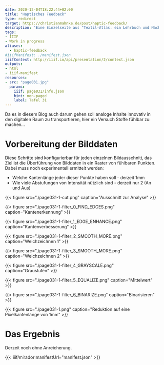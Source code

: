 ```yaml
---
date: 2020-12-04T18:22:44+02:00
title: "Haptisches Feedback"
type: redirect
target: https://christianmahnke.de/post/haptic-feedback/
description: 'Eine Einzelseite aus "Textil-Atlas: ein Lehrbuch und Nachschlagebuch für den Textileinzelhandel und die Gewebeverarbeitung: Textilwarenkunde und Gewebemuster von Wilhelm Spitschka"'
tags:
- IIIF
- Work in progress
aliases:
  - haptic-feedback
#iiifManifest: ./manifest.json
iiifContext: http://iiif.io/api/presentation/2/context.json
outputs:
- html
- iiif-manifest
resources:
- src: "page031.jpg"
  params:
    iiif: page031/info.json
    hint: non-paged
    label: Tafel 31
---
```


Da es in diesem Blog auch darum gehen soll analoge Inhalte innovativ in den digitalen Raum zu transportieren, hier ein Versuch Stoffe fühlbar zu machen...

<!--more-->

# Vorbereitung der Bilddaten

Diese Schritte sind konfigurierbar für jeden einzelnen Bildausschnitt, das Ziel ist die Überführung von Bilddaten in ein Raster von fühlbaren Punkten. Dabei muss noch experimentell ermittelt werden:

* Welche Kantenlänge jeder dieser Punkte haben soll - derzeit 1mm
* Wie viele Abstufungen von Intensität nützlich sind - derzeit nur 2 (An und Aus)

{{< figure src="./page031-1-cut.png" caption="Ausschnitt zur Analyse" >}}

{{< figure src="./page031-1-filter_0_FIND_EDGES.png" caption="Kantenerkennung" >}}

{{< figure src="./page031-1-filter_1_EDGE_ENHANCE.png" caption="Kantenverbesserung" >}}

{{< figure src="./page031-1-filter_2_SMOOTH_MORE.png" caption="Weichzeichnen 1" >}}

{{< figure src="./page031-1-filter_3_SMOOTH_MORE.png" caption="Weichzeichnen 2" >}}

{{< figure src="./page031-1-filter_4_GRAYSCALE.png" caption="Graustufen" >}}

{{< figure src="./page031-1-filter_5_EQUALIZE.png" caption="Mittelwert" >}}

{{< figure src="./page031-1-filter_6_BINARIZE.png" caption="Binarisieren" >}}

{{< figure src="./page031-1.png" caption="Reduktion auf eine Pixelkantenlänge von 1mm" >}}

# Das Ergebnis

Derzeit noch ohne Anreicherung.

{{< iiif/mirador manifestUrl="manifest.json" >}}
